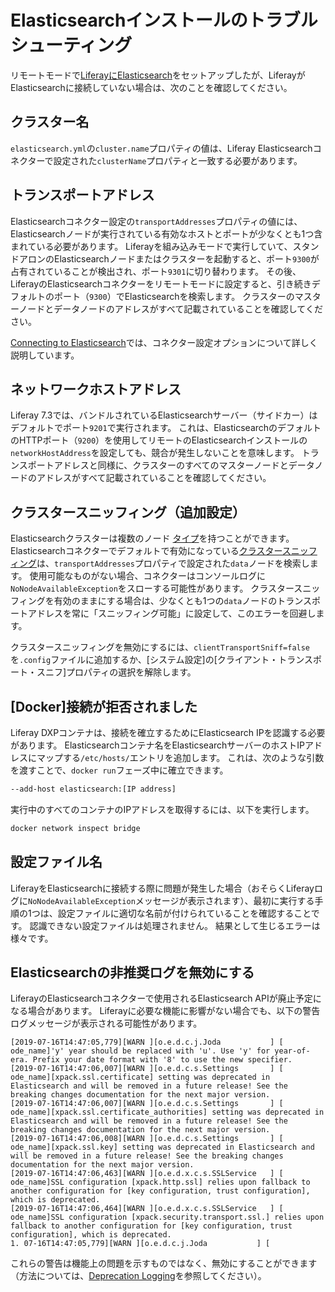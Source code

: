 # Elasticsearchインストールのトラブルシューティング

リモートモードで[LiferayにElasticsearch](./getting-started-with-elasticsearch.md)をセットアップしたが、LiferayがElasticsearchに接続していない場合は、次のことを確認してください。

## クラスター名

`elasticsearch.yml`の`cluster.name`プロパティの値は、Liferay Elasticsearchコネクターで設定された`clusterName`プロパティと一致する必要があります。

## トランスポートアドレス

Elasticsearchコネクター設定の`transportAddresses`プロパティの値には、Elasticsearchノードが実行されている有効なホストとポートが少なくとも1つ含まれている必要があります。 Liferayを組み込みモードで実行していて、スタンドアロンのElasticsearchノードまたはクラスターを起動すると、ポート`9300`が占有されていることが検出され、ポート`9301`に切り替わります。 その後、LiferayのElasticsearchコネクターをリモートモードに設定すると、引き続きデフォルトのポート（`9300`）でElasticsearchを検索します。 クラスターのマスターノードとデータノードのアドレスがすべて記載されていることを確認してください。

[Connecting to Elasticsearch](./connecting-to-elasticsearch.md)では、コネクター設定オプションについて詳しく説明しています。

## ネットワークホストアドレス

Liferay 7.3では、バンドルされているElasticsearchサーバー（サイドカー）はデフォルトでポート`9201`で実行されます。 これは、ElasticsearchのデフォルトのHTTPポート（`9200`）を使用してリモートのElasticsearchインストールの`networkHostAddress`を設定しても、競合が発生しないことを意味します。 トランスポートアドレスと同様に、クラスターのすべてのマスターノードとデータノードのアドレスがすべて記載されていることを確認してください。

## クラスタースニッフィング（追加設定）

Elasticsearchクラスターは複数のノード [タイプ](https://www.elastic.co/guide/en/elasticsearch/reference/7.x/modules-node.html#modules-node)を持つことができます。 Elasticsearchコネクターでデフォルトで有効になっている[クラスタースニッフィング](https://www.elastic.co/guide/en/elasticsearch/client/java-api/7.x/transport-client.html)は、`transportAddresses`プロパティで設定された`data`ノードを検索します。 使用可能なものがない場合、コネクターはコンソールログに`NoNodeAvailableException`をスローする可能性があります。 クラスタースニッフィングを有効のままにする場合は、少なくとも1つの`data`ノードのトランスポートアドレスを常に「スニッフィング可能」に設定して、このエラーを回避します。

クラスタースニッフィングを無効にするには、`clientTransportSniff=false`を`.config`ファイルに追加するか、[システム設定]の[クライアント・トランスポート・スニフ]プロパティの選択を解除します。

## \[Docker\]接続が拒否されました

Liferay DXPコンテナは、接続を確立するためにElasticsearch IPを認識する必要があります。 Elasticsearchコンテナ名をElasticsearchサーバーのホストIPアドレスにマップする`/etc/hosts/`エントリを追加します。 これは、次のような引数を渡すことで、`docker run`フェーズ中に確立できます。

``` bash
--add-host elasticsearch:[IP address]
```

実行中のすべてのコンテナのIPアドレスを取得するには、以下を実行します。

``` bash
docker network inspect bridge
```

## 設定ファイル名

LiferayをElasticsearchに接続する際に問題が発生した場合（おそらくLiferayログに`NoNodeAvailableException`メッセージが表示されます）、最初に実行する手順の1つは、設定ファイルに適切な名前が付けられていることを確認することです。 認識できない設定ファイルは処理されません。 結果として生じるエラーは様々です。

## Elasticsearchの非推奨ログを無効にする

LiferayのElasticsearchコネクターで使用されるElasticsearch APIが廃止予定になる場合があります。 Liferayに必要な機能に影響がない場合でも、以下の警告ログメッセージが表示される可能性があります。

    [2019-07-16T14:47:05,779][WARN ][o.e.d.c.j.Joda           ] [
    ode_name]'y' year should be replaced with 'u'. Use 'y' for year-of-era. Prefix your date format with '8' to use the new specifier.
    [2019-07-16T14:47:06,007][WARN ][o.e.d.c.s.Settings       ] [
    ode_name][xpack.ssl.certificate] setting was deprecated in Elasticsearch and will be removed in a future release! See the breaking changes documentation for the next major version.
    [2019-07-16T14:47:06,007][WARN ][o.e.d.c.s.Settings       ] [
    ode_name][xpack.ssl.certificate_authorities] setting was deprecated in Elasticsearch and will be removed in a future release! See the breaking changes documentation for the next major version.
    [2019-07-16T14:47:06,008][WARN ][o.e.d.c.s.Settings       ] [
    ode_name][xpack.ssl.key] setting was deprecated in Elasticsearch and will be removed in a future release! See the breaking changes documentation for the next major version.
    [2019-07-16T14:47:06,463][WARN ][o.e.d.x.c.s.SSLService   ] [
    ode_name]SSL configuration [xpack.http.ssl] relies upon fallback to another configuration for [key configuration, trust configuration], which is deprecated.
    [2019-07-16T14:47:06,464][WARN ][o.e.d.x.c.s.SSLService   ] [
    ode_name]SSL configuration [xpack.security.transport.ssl.] relies upon fallback to another configuration for [key configuration, trust configuration], which is deprecated.
    1. 07-16T14:47:05,779][WARN ][o.e.d.c.j.Joda           ] [

これらの警告は機能上の問題を示すものではなく、無効にすることができます（方法については、[Deprecation Logging](https://www.elastic.co/guide/en/elasticsearch/reference/7.x/logging.html#deprecation-logging)を参照してください）。
